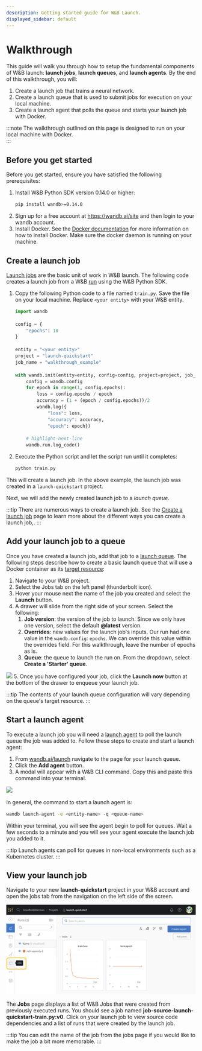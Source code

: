```yaml
---
description: Getting started guide for W&B Launch.
displayed_sidebar: default
---
```


# Walkthrough

This guide will walk you through how to setup the fundamental components of W&B launch:  **launch jobs**, **launch queues**, and **launch agents**. By the end of this walkthrough, you will:

1. Create a launch job that trains a neural network.
2. Create a launch queue that is used to submit jobs for execution on your local machine.
3. Create a launch agent that polls the queue and starts your launch job with Docker.

:::note
The walkthrough outlined on this page is designed to run on your local machine with Docker.  
:::

## Before you get started

Before you get started, ensure you have satisfied the following prerequisites:
1. Install W&B Python SDK version 0.14.0 or higher:
    ```bash
    pip install wandb>=0.14.0
    ```
2. Sign up for a free account at https://wandb.ai/site and then login to your wandb account. 
3. Install Docker. See the [Docker documentation](https://docs.docker.com/get-docker/) for more information on how to install Docker. Make sure the docker daemon is running on your machine.

## Create a launch job

[Launch jobs](./launch-terminology#launch-job) are the basic unit of work in W&B launch. The following code creates a launch job from a W&B [run](../../ref/python/run.md) using the W&B Python SDK.

1. Copy the following Python code to a file named `train.py`. Save the file on your local machine. Replace `<your entity>` with your W&B entity.

    ```python title="train.py"
    import wandb

    config = {
        "epochs": 10
    }

    entity = "<your entity>"
    project = "launch-quickstart"
    job_name = "walkthrough_example"

    with wandb.init(entity=entity, config=config, project=project, job_name=job_name) as run:
        config = wandb.config
        for epoch in range(1, config.epochs):
            loss = config.epochs / epoch
            accuracy = (1 + (epoch / config.epochs))/2
            wandb.log({
                "loss": loss, 
                "accuracy": accuracy, 
                "epoch": epoch})
        
        # highlight-next-line
        wandb.run.log_code()  
    ```

2. Execute the Python script and let the script run until it completes:
    ```bash
    python train.py
    ```

This will create a launch job.  In the above example, the launch job was created in a `launch-quickstart` project.

Next, we will add the newly created launch job to a *launch queue*.

:::tip
There are numerous ways to create a launch job. See the [Create a launch job](./create-launch-job.md) page to learn more about the different ways you can create a launch job,.
:::

## Add your launch job to a queue
Once you have created a launch job, add that job to a [launch queue](./launch-terminology.md#launch-queue). The following steps describe how to create a basic launch queue that will use a Docker container as its [target resource](./launch-terminology.md#target-resources):
<!-- ![](/images/launch/simple-job.png) -->

1. Navigate to your W&B project. 
2. Select the Jobs tab on the left panel (thunderbolt icon).
3. Hover your mouse next the name of the job you created and select the **Launch** button.
4. A drawer will slide from the right side of your screen. Select the following:
    1. **Job version**: the version of the job to launch.  Since we only have one version, select the default **@latest** version.
    2. **Overrides**: new values for the launch job's inputs. Our run had one value in the `wandb.config`: `epochs`. We can override this value within the overrides field. For this walkthrough, leave the number of epochs as is.
    3. **Queue**: the queue to launch the run on. From the dropdown, select **Create a 'Starter' queue**.

![](/images/launch/starter-launch.gif)
5. Once you have configured your job, click the **Launch now** button at the bottom of the drawer to enqueue your launch job.


:::tip
The contents of your launch queue configuration will vary depending on the queue's target resource.
:::


## Start a launch agent
To execute a launch job you will need a [launch agent](./launch-terminology.md#launch-agent) to poll the launch queue the job was added to. Follow these steps to create and start a launch agent:

1. From [wandb.ai/launch](https://wandb.ai/launch) navigate to the page for your launch queue.
2. Click the **Add agent** button.
3. A modal will appear with a W&B CLI command. Copy this and paste this command into your terminal.

![](/images/launch/activate_starter_queue_agent.png)

In general, the command to start a launch agent is:

```bash
wandb launch-agent -e <entity-name> -q <queue-name>
```

Within your terminal, you will see the agent begin to poll for queues. Wait a few seconds to a minute and you will see your agent execute the launch job you added to it.

:::tip
Launch agents can poll for queues in non-local environments such as a Kubernetes cluster.
:::


## View your launch job

Navigate to your new **launch-quickstart** project in your W&B account and open the jobs tab from the navigation on the left side of the screen.

![](/images/launch/jobs-tab.png)

The **Jobs** page displays a list of W&B Jobs that were created from previously executed runs. You should see a job named **job-source-launch-quickstart-train.py:v0**. Click on your launch job to view source code dependencies and a list of runs that were created by the launch job.

:::tip
You can edit the name of the job from the jobs page if you would like to make the job a bit more memorable.
:::
